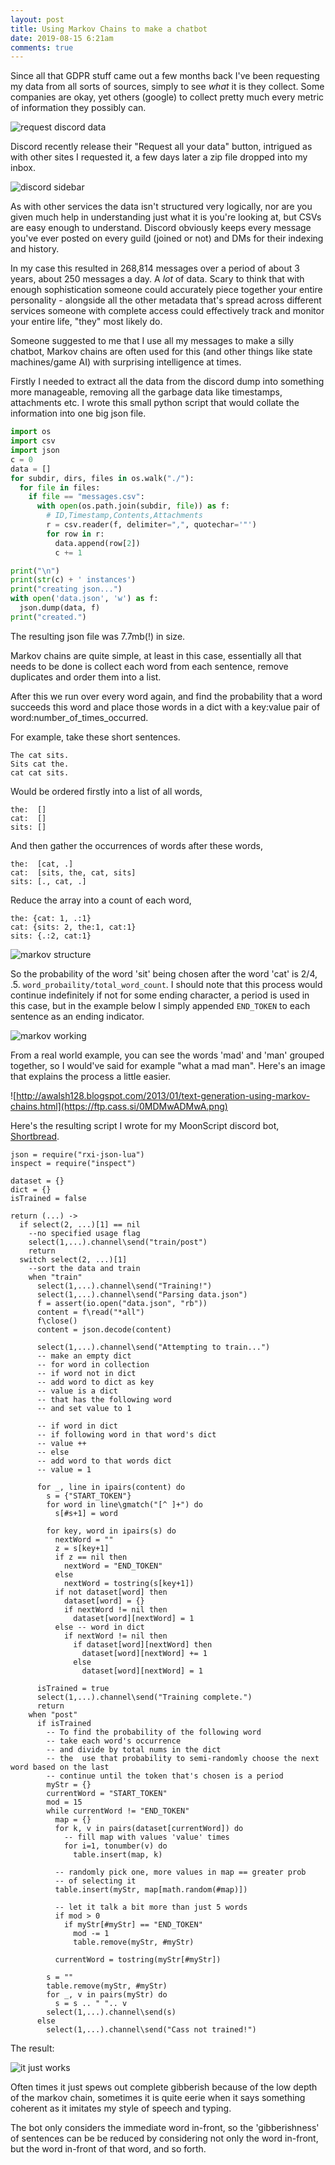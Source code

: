 ```yaml
---
layout: post
title: Using Markov Chains to make a chatbot
date: 2019-08-15 6:21am
comments: true
---
```


Since all that GDPR stuff came out a few months back I've been requesting my data from all sorts of sources, simply to see _what_ it is they collect. Some companies are okay, yet others (google) to collect pretty much every metric of information they possibly can.

![request discord data](https://ftp.cass.si/==ANygjMwA.png)

Discord recently release their "Request all your data" button, intrigued as with other sites I requested it, a few days later a zip file dropped into my inbox.

![discord sidebar](https://ftp.cass.si/==gNykTMwA.png)

As with other services the data isn't structured very logically, nor are you given much help in understanding just what it is you're looking at, but CSVs are easy enough to understand. Discord obviously keeps every message you've ever posted on every guild (joined or not) and DMs for their indexing and history.

In my case this resulted in 268,814 messages over a period of about 3 years, about 250 messages a day. A _lot_ of data. Scary to think that with enough sophistication someone could accurately piece together your entire personality - alongside all the other metadata that's spread across different services someone with complete access could effectively track and monitor your entire life, "they" most likely do.

Someone suggested to me that I use all my messages to make a silly chatbot, Markov chains are often used for this (and other things like state machines/game AI) with surprising intelligence at times.

Firstly I needed to extract all the data from the discord dump into something more manageable, removing all the garbage data like timestamps, attachments etc. I wrote this small python script that would collate the information into one big json file.

```python
import os
import csv
import json
c = 0
data = []
for subdir, dirs, files in os.walk("./"):
  for file in files:
    if file == "messages.csv":
      with open(os.path.join(subdir, file)) as f:
        # ID,Timestamp,Contents,Attachments
        r = csv.reader(f, delimiter=",", quotechar='"')
        for row in r:
          data.append(row[2])
          c += 1

print("\n")
print(str(c) + ' instances')
print("creating json...")
with open('data.json', 'w') as f:
  json.dump(data, f)
print("created.")
```

The resulting json file was 7.7mb(!) in size.

Markov chains are quite simple, at least in this case, essentially all that needs to be done is collect each word from each sentence, remove duplicates and order them into a list.

After this we run over every word again, and find the probability that a word succeeds this word and place those words in a dict with a key:value pair of word:number_of_times_occurred.

For example, take these short sentences.

```
The cat sits.
Sits cat the.
cat cat sits.
```

Would be ordered firstly into a list of all words,

```
the:  []
cat:  []
sits: []
```

And then gather the occurrences of words after these words,

```
the:  [cat, .]
cat:  [sits, the, cat, sits]
sits: [., cat, .]
```

Reduce the array into a count of each word,

```
the: {cat: 1, .:1}
cat: {sits: 2, the:1, cat:1}
sits: {.:2, cat:1}
```

![markov structure](https://ftp.cass.si/=gDMycDMwA.png)

So the probability of the word 'sit' being chosen after the word 'cat' is 2/4, .5. `word_probaility/total_word_count`. I should note that this process would continue indefinitely if not for some ending character, a period is used in this case, but in the example below I simply appended `END_TOKEN` to each sentence as an ending indicator.

![markov working](https://ftp.cass.si/=kTM5cTMwA.png)

From a real world example, you can see the words 'mad' and 'man' grouped together, so I would've said for example "what a mad man". Here's an image that explains the process a little easier.

![http://awalsh128.blogspot.com/2013/01/text-generation-using-markov-chains.html](https://ftp.cass.si/0MDMwADMwA.png)

Here's the resulting script I wrote for my MoonScript discord bot, [Shortbread](https://gitlab.com/cxss/shortbread).

```moonscript
json = require("rxi-json-lua")
inspect = require("inspect")

dataset = {}
dict = {}
isTrained = false

return (...) ->
  if select(2, ...)[1] == nil
  	--no specified usage flag
    select(1,...).channel\send("train/post")    
    return
  switch select(2, ...)[1]
  	--sort the data and train 
    when "train"
      select(1,...).channel\send("Training!")
      select(1,...).channel\send("Parsing data.json")
      f = assert(io.open("data.json", "rb"))
      content = f\read("*all")
      f\close()
      content = json.decode(content)

      select(1,...).channel\send("Attempting to train...")
      -- make an empty dict
      -- for word in collection
      -- if word not in dict
      -- add word to dict as key
      -- value is a dict
      -- that has the following word
      -- and set value to 1

      -- if word in dict
      -- if following word in that word's dict
      -- value ++
      -- else
      -- add word to that words dict
      -- value = 1

      for _, line in ipairs(content) do
        s = {"START_TOKEN"}
        for word in line\gmatch("[^ ]+") do
          s[#s+1] = word

        for key, word in ipairs(s) do
          nextWord = ""
          z = s[key+1]
          if z == nil then
            nextWord = "END_TOKEN"
          else
            nextWord = tostring(s[key+1])
          if not dataset[word] then
            dataset[word] = {}
            if nextWord != nil then
              dataset[word][nextWord] = 1
          else -- word in dict
            if nextWord != nil then
              if dataset[word][nextWord] then
                dataset[word][nextWord] += 1
              else
                dataset[word][nextWord] = 1

      isTrained = true
      select(1,...).channel\send("Training complete.")
      return
    when "post"
      if isTrained
        -- To find the probability of the following word
        -- take each word's occurrence
        -- and divide by total nums in the dict
        -- the  use that probability to semi-randomly choose the next word based on the last
        -- continue until the token that's chosen is a period
        myStr = {}
        currentWord = "START_TOKEN" 
        mod = 15
        while currentWord != "END_TOKEN"
          map = {}
          for k, v in pairs(dataset[currentWord]) do
            -- fill map with values 'value' times
            for i=1, tonumber(v) do
              table.insert(map, k)

          -- randomly pick one, more values in map == greater prob
          -- of selecting it
          table.insert(myStr, map[math.random(#map)])

          -- let it talk a bit more than just 5 words
          if mod > 0
            if myStr[#myStr] == "END_TOKEN"
              mod -= 1
              table.remove(myStr, #myStr)

          currentWord = tostring(myStr[#myStr])

        s = ""
        table.remove(myStr, #myStr)
        for _, v in pairs(myStr) do
          s = s .. " ".. v
        select(1,...).channel\send(s)
      else
        select(1,...).channel\send("Cass not trained!")

```

The result:

![it just works](https://ftp.cass.si/=gTOxADMwA.png)


Often times it just spews out complete gibberish because of the low depth of the markov chain, sometimes it is quite eerie when it says something coherent as it imitates my style of speech and typing. 

The bot only considers the immediate word in-front, so the 'gibberishness' of sentences can be be reduced by considering not only the word in-front, but the word in-front of that word, and so forth.
